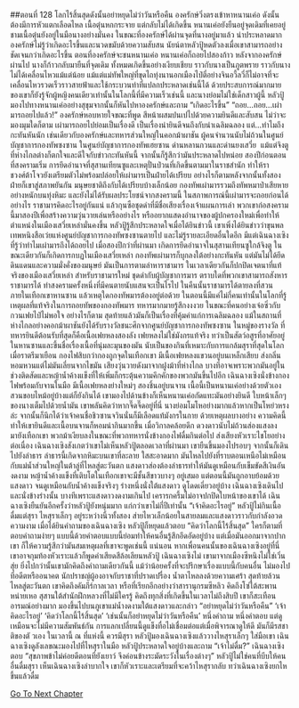 ##ตอนที่ 128 โลกไร้สิ้นสุดดังนั้นอย่าหยุดไม่ว่าวันหรือคืน
องครักษ์วิ่งตรงเข้าหาหนานเค่อ ดังนั้นต้องมีการหัวแตกเลือดไหล เนื้อตุ๋นหกกระจาย แต่กลับไม่ได้เกิดขึ้น
หนานเค่อยังยืนอยู่จุดเดิมที่เคยอยู่ ชามเนื้อตุ๋นยังอยู่ในมือนางอย่างมั่นคง ในขณะที่องครักษ์ได้ผ่านจุดที่นางอยู่มาแล้ว
น่าประหลาดมาก องครักษ์ไม่รู้ว่าเกิดอะไรขึ้นและนวดขมับด้วยความสับสน
นัยน์ตาหลัวปู้หดตัวลงเมื่อเขาสามารถอย่างชัดเจนกว่าเกิดอะไรขึ้น ตอนที่องครักษ์จะชนหนานเค่อ หนานเค่อก็ถอยไปสองก้าว หลังจากองครักษ์ผ่านไป นางก็ก้าวกลับมายืนที่จุดเดิม ทั้งหมดเกิดขึ้นอย่างเงียบเชียบ ราวกับนางเป็นภูตพราย ราวกับนางไม่ได้เคลื่อนไหวแม้แต่น้อย
แม้แต่แม่ทัพใหญ่ที่ขุดไถทุ่งนานอกเมืองไป๋ตี๋อย่างจินอวี้ลวี่ก็ไม่อาจที่จะเคลื่อนไหวรวดเร็วราวสายฟ้าและใช้กระบวนท่าที่แปลกประหลาดเช่นนี้ได้
ด้วยประสบการณ์มากมายของเขาก็ยังรู้จักผู้หญิงคนเดียวเท่านั้นในโลกนี้ที่มีความเร็วเช่นนี้ และนางย่อมไม่ใช่เด็กสาวผู้นี้
หลัวปู้มองไปทางหนานเค่ออย่างสุขุมจากนั้นก็หันไปหาองครักษ์และถาม “เกิดอะไรขึ้น”
“ถอย...ถอย...เผ่ามารถอยไปแล้ว!”
องครักษ์หอบหายใจขณะที่พูด สีหน้าผสมปนเปไปด้วยความยินดีและสับสน
ไม่ว่าจะมองมุมใดก็ตาม เผ่ามารถอยไปย่อมเป็นเรื่องดี เป็นเรื่องน่ายินดีจนถึงกับน่าเฉลิมฉลอง แต่...ทำไมถึงกะทันหันนัก
เช่นเดียวกับองครักษ์และทหารส่วนใหญ่ในคอกม้าผาชัน ผู้คนจำนวนนับไม่ถ้วนในศูนย์บัญชาการกองทัพซงซาน ในศูนย์บัญชาการกองทัพเฮยซาน ด่านหลานกวนและด่านยงเสวี่ย  แม้แต่จิงตูที่ห่างไกลต่างก็ตกใจและดีใจกับข่าวกะทันหันนี้ จากนั้นก็รู้สึกว่ามันประหลาดไปหน่อย
สองปีก่อนตอนที่สงครามเริ่ม การยึดอำนาจที่สุสานเทียนซูและเหตุปั่นป่วนที่เกิดขึ้นตามมาในราชสำนัก ทำให้ราชวงศ์ต้าโจวยังเตรียมตัวไม่พร้อมปล่อยให้เผ่ามารเป็นฝ่ายได้เปรียบ อย่างไรก็ตามหลังจากนั้นทั้งสองฝ่ายก็เขาสู่สภาพยันกัน มนุษยชาติถึงกับได้เปรียบบ้างเล็กน้อย กองทัพเผ่ามารรวมถึงทัพหมาป่าเสียหายอย่างหนักบนทุ่งหิมะ และยังไม่ได้รับผลประโยชน์จากสงครามนี้ ในสภาพการณ์นี้เผ่ามารจะถอยก่อนได้อย่างไร
ราชามารคิดอะไรอยู่กันแน่ แล้วกุนซือชุดดำที่มีชื่อเสียงเรื่องเจ้าแผนการเล่า พวกเขาก่อสงครามนี้มาสองปีเพื่อสร้างความวุ่นวายเล่นหรืออย่างไร หรืออยากแสดงอำนาจของผู้ปกครองใหม่เพื่อทำให้ตำแหน่งในเมืองเสวี่ยเหล่ามั่นคงขึ้น
หลัวปู้รู้สึกประหลาดใจเมื่อได้ยินข่าวนี้ เขาเพิ่งได้ยินข่าวว่าขุนพลเทพหนิงสือเว่ยแห่งศูนย์บัญชาการกองทัพซงซานตายไป และไม่รู้รายละเอียดอื่นใดอีก
มีแต่เฉินฉางเซิงที่รู้ว่าทำไมเผ่ามารถึงได้ถอยไป
เมื่อสองปีกว่าที่ผ่านมา เกิดการยึดอำนาจในสุสานเทียนซูใกล้จิงตู ในขณะเดียวกันก็เกิดการกบฏในเมืองเสวี่ยเหล่า
กองทัพเผ่ามารก็บุกลงใต้อย่างกะทันหัน แต่มันไม่ได้ยึดดินแดนและความมั่งคั่งของมนุษย์ มันเป็นการตามล่าหาราชามาร ในเวลาเดียวกันก็ปกปิดเจตนาที่แท้จริงของเมืองเสวี่ยเหล่า สำหรับราชามารใหม่ ชุดดำกับผู้บัญชาการมาร ตราบใดที่พวกเขาสามารถสังหารราชามารได้ ทำสงครามครั้งหนึ่งที่มีคนตายนับแสนจะเป็นไรไป
ในคืนนั้นราชามารได้ตายลงที่สวนภายในเทือกเขาหานซาน แล้วเหตุใดกองทัพมารต้องอยู่ต่อด้วย
ในตอนนี้มีแค่ไม่กี่คนเท่านั้นในโลกที่รู้เหตุผลที่แท้จริงในการถอยทัพของกองทัพมาร ทหารมากมายรู้สึกงงงวย ในขณะที่คนอย่างเจ๋อซิ่วกับกวนเฟยไป๋ไม่พอใจ อย่างไรก็ตาม สุดท้ายแล้วมันก็เป็นเรื่องที่คุ้มค่าแก่การเฉลิมฉลอง แม้ในสถานที่ห่างไกลอย่างคอกม้าผาชันยังได้รับรางวัลชนะศึกจากศูนย์บัญชาการกองทัพซงซาน
ในหมู่ของรางวัล ที่ทหารยินดีต้อนรับที่สุดก็คือเนื้อเฟยหลงสองลัง เฟยหลงไม่ใช่มังกรแท้จริง ทว่าเป็นสัตว์อสูรที่อาศัยอยู่ในหานซานและขึ้นชื่อเรื่องเนื้อที่นุ่มละมุนของมัน นับเป็นของกินที่เหมาะกับการแกล้มสุราที่สุดในโลก
  เมื่อราตรีมาเยือน กองไฟสิบกว่ากองถูกจุดในเทือกเขา มีเนื้อเฟยหลงแขวนอยู่บนเหล็กเสียบ ส่งกลิ่นหอมหวนแต่ไม่มันเลี่ยนจากไขมัน
เสียงวุ่นวายดังมาจากฝูงม้าที่ห่างไกล บางทีอาจเพราะพวกมันอยู่ในช่วงติดสัดและหญ้าน้ำค้างแข็งที่ให้เพิ่มก็กระตุ้นความคึกคักของพวกมันขึ้นไปอีก
เฉินฉางเซิงนั่งข้างกองไฟพร้อมกับจานในมือ มีเนื้อเฟยหลงย่างใหม่ๆ สองชิ้นอยู่บนจาน
เนื้อนี้เป็นหนานเค่อย่างด้วยตัวเอง สวนขอบไหม้อยู่บ้างแต่ก็ยังกินได้
เขามองไปด้านข้างก็เห็นหนานเค่อกัดแทะมันอย่างยินดี ใบหน้าเล็กๆ ของนางเต็มไปด้วยน้ำมัน
เขาพลันคิดว่าหากจี๊ดจี๊ดอยู่ที่นี่ นางย่อมโมโหอย่างมากแล้วหากเป็นโหย่วหรงล่ะ
จากนั้นก็นึกได้ว่าเจ้าคนชื่อชิวซานจวินนั่นก็มีเลือดแท้มังกรในกาย
ด้วยเหตุผลบางอย่าง ความคิดนี้ทำให้เขายินดีและเนื้อบนจานก็หอมน่ากินมากขึ้น
เมื่อวิกาลคล้อยดึก ดวงดาวนับไม่ถ้วนส่องแสงลงมายังเทือกเขา พวกม้าเงียบลงในขณะที่พวกทหารนั่งข้างกองไฟดื่มกินต่อไป ส่งเสียงหัวเราะไชโยอย่างต่อเนื่อง
เฉินฉางเซิงสังเกตว่าเขาไม่เห็นหลัวปู้ตลอดเวลาที่ผ่านมา
เขายืนขึ้นมองไปรอบๆ จากนั้นก็เดินไปยังลำธาร
ลำธารนี้เกิดจากหิมะบนเขาที่ละลาย ใสสะอาดมาก มันไหลไปยังที่ราบตอนเหนือไม่เหมือนกับแม่น้ำส่วนใหญ่ในต้าลู่ที่ไหลสู่ตะวันตก
แสงดาวส่องต้องลำธารทำให้มันดูเหมือนกับเข็มขัดสีเงินอันงดงาม
หญ้าน้ำค้างแข็งที่เติบโตในเทือกเขาจะมีชั้นสีขาวบางๆ อยู่เสมอ แต่ตอนนี้มันถูกอาบย้อมด้วยแสงดาว จนดูเหมือนกับน้ำค้างแข็งจริงๆ
ร่างหนึ่งนั่งใต้แสงดาว ดูโดดเดี่ยวอยู่บ้าง
เฉินฉางเซิงเดินไปและนั่งข้างร่างนั้น
บางทีเพราะแสงดาวงดงามเกินไป เครารกครึ้มไม่อาจปกปิดใบหน้าของเขาได้
เฉินฉางเซิงยืนยันอีกครั้งว่าหลัวปู้ยังหนุ่มมาก แก่กว่าเขาไม่กี่ปีเท่านั้น
“เจ้าคิดอะไรอยู่”
หลัวปู้ไม่กินเนื้อ ดื่มแต่สุรา
ไหสุราเล็กๆ อยู่ระหว่างนิ้วทั้งสอง ส่ายไหวเล็กน้อยในสายลมและแสงดาวราวกับกำลังอวดความงาม
เมื่อได้ยินคำถามของเฉินฉางเซิง หลัวปู้ก็หยุดแล้วตอบ “คิดว่าโลกนี้ไร้สิ้นสุด”
ใครก็ตามที่ตอบคำถามง่ายๆ แบบนี้ด้วยคำตอบแบบนี้ย่อมทำให้คนอื่นรู้สึกอึดอัดอยู่บ้าง
แต่เมื่อมันออกมาจากปากเขา ก็ให้ความรู้สึกว่ามันสมเหตุผลที่เขาจะพูดเช่นนี้
แน่นอน หากเพื่อนคนนั้นของเฉินฉางเซิงอยู่ที่นี่ เขาอาจกุมท้องหัวเราะแล้วก็พูดคำเสียดสีล้อเลียนหลัวปู้
เฉินฉางเซิงไม่ เขามาจากเมืองซีหนิงไม่ใช่เวิ่นสุ่ย ยิ่งไปกว่านั้นเขามักคิดถึงคำถามเดียวกันนี้ แม้ว่าน้อยครั้งที่จะปรึกษาเรื่องแบบนี้กับคนอื่น
ไม่มองไปที่อดีตหรืออนาคต นักปราชญ์ผู้องอาจกับราชาที่ปราดเปรื่อง น้ำตาไหลลงด้วยความเศร้า สุดท้ายล้วนไหลสู่ตะวันตก
เขาคิดถึงคัมภีร์กาลเวลา หรือที่เรียกอีกอย่างว่าสารานุกรมซีหลิว คิดถึงโซ่ใต้สะพานหน่ายเหอ สุสานใต้สำนักฝึกหลวงที่ไม่มีใครรู้ คิดถึงทุกสิ่งที่เกิดขึ้นในเวลาไม่ถึงสิบปี เขาก็สะเทือนอารมณ์อย่างมาก มองขึ้นไปบนภูเขาแม่น้ำงดงามใต้แสงดาวและกล่าว “อย่าหยุดไม่ว่าวันหรือคืน”
‘เจ้าคิดอะไรอยู่’
‘คิดว่าโลกนี้ไร้สิ้นสุด’
‘เช่นนั้นก็อย่าหยุดไม่ว่าวันหรือคืน’
หนึ่งคำถาม หนึ่งคำตอบ แต่ดูเหมือนจะไม่มีความสัมพันธ์กัน การแลกเปลี่ยนนี้ดูแข็งทื่อไม่เชื่อมต่อแต่เมื่อพิจารณาดูให้ดี มันก็มีรสชาติของตั วเอง
ในเวลานี้ ณ ที่แห่งนี้ ควรมีสุรา
หลัวปู้มองเฉินฉางเซิงแล้ววางไหสุราเล็กๆ ใส่มือเขา
เฉินฉางเซิงดูลังเลขณะมองไปที่ไหสุราในมือ
หลัวปู้ประหลาดใจอยู่บ้างและถาม “เจ้าไม่ดื่ม?”
เฉินฉางเซิงตอบ “สุขภาพข้าไม่ค่อยดีตอนที่ยังเยาว์ จึงค่อนข้างระมัดระวังในเรื่องต่างๆ”
หลัวปู้ไม่ใช่คนที่บีบให้คนอื่นดื่มสุรา เห็นเฉินฉางเซิงลำบากใจ เขาก็หัวเราะและเตรียมที่จะคว้าไหสุรากลับ
ทว่าเฉินฉางเซิงยกไหขึ้นแล้วดื่ม


[Go To Next Chapter]( ./801.md)